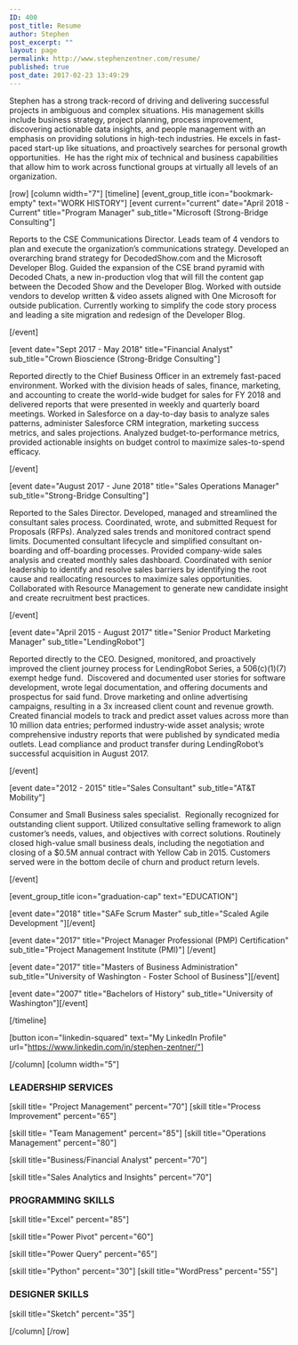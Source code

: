 ```yaml
---
ID: 400
post_title: Resume
author: Stephen
post_excerpt: ""
layout: page
permalink: http://www.stephenzentner.com/resume/
published: true
post_date: 2017-02-23 13:49:29
---
```

Stephen has a strong track-record of driving and delivering successful projects in ambiguous and complex situations. His management skills include business strategy, project planning, process improvement, discovering actionable data insights, and people management with an emphasis on providing solutions in high-tech industries. He excels in fast-paced start-up like situations, and proactively searches for personal growth opportunities.  He has the right mix of technical and business capabilities that allow him to work across functional groups at virtually all levels of an organization.

[row]
[column width="7"]
[timeline]
[event_group_title icon="bookmark-empty" text="WORK HISTORY"]
[event current="current" date="April 2018 - Current" title="Program Manager" sub_title="Microsoft (Strong-Bridge Consulting"]
<p class="p1">Reports to the CSE Communications Director. Leads team of 4 vendors to plan and execute the organization’s communications strategy. Developed an overarching brand strategy for DecodedShow.com and the Microsoft Developer Blog. Guided the expansion of the CSE brand pyramid with Decoded Chats, a new in-production vlog that will fill the content gap between the Decoded Show and the Developer Blog. Worked with outside vendors to develop written &amp; video assets aligned with One Microsoft for outside publication. Currently working to simplify the code story process and leading a site migration and redesign of the Developer Blog.</p>
[/event]

[event date="Sept 2017 - May 2018" title="Financial Analyst" sub_title="Crown Bioscience (Strong-Bridge Consulting"]
<p class="p1">Reported directly to the Chief Business Officer in an extremely fast-paced environment. Worked with the division heads of sales, finance, marketing, and accounting to create the world-wide budget for sales for FY 2018 and delivered reports that were presented in weekly and quarterly board meetings. Worked in Salesforce on a day-to-day basis to analyze sales patterns, administer Salesforce CRM integration, marketing success metrics, and sales projections. Analyzed budget-to-performance metrics, provided actionable insights on budget control to maximize sales-to-spend efficacy.</p>
[/event]

[event date="August 2017 - June 2018" title="Sales Operations Manager" sub_title="Strong-Bridge Consulting"]
<p class="p1">Reported to the Sales Director. Developed, managed and streamlined the consultant sales process. Coordinated, wrote, and submitted Request for Proposals (RFPs). Analyzed sales trends and monitored contract spend limits. Documented consultant lifecycle and simplified consultant on-boarding and off-boarding processes. Provided company-wide sales analysis and created monthly sales dashboard. Coordinated with senior leadership to identify and resolve sales barriers by identifying the root cause and reallocating resources to maximize sales opportunities. Collaborated with Resource Management to generate new candidate insight and create recruitment best practices.</p>
[/event]

[event date="April 2015 - August 2017" title="Senior Product Marketing Manager" sub_title="LendingRobot"]

Reported directly to the CEO. Designed, monitored, and proactively improved the client journey process for LendingRobot Series, a 506(c)(1)(7) exempt hedge fund.  Discovered and documented user stories for software development, wrote legal documentation, and offering documents and prospectus for said fund. Drove marketing and online advertising campaigns, resulting in a 3x increased client count and revenue growth. Created financial models to track and predict asset values across more than 10 million data entries; performed industry-wide asset analysis; wrote comprehensive industry reports that were published by syndicated media outlets. Lead compliance and product transfer during LendingRobot’s successful acquisition in August 2017.

[/event]

[event date="2012 - 2015" title="Sales Consultant" sub_title="AT&amp;T Mobility"]

Consumer and Small Business sales specialist.  Regionally recognized for outstanding client support. Utilized consultative selling framework to align customer’s needs, values, and objectives with correct solutions. Routinely closed high-value small business deals, including the negotiation and closing of a $0.5M annual contract with Yellow Cab in 2015. Customers served were in the bottom decile of churn and product return levels.

[/event]

[event_group_title icon="graduation-cap" text="EDUCATION"]

[event date="2018" title="SAFe Scrum Master" sub_title="Scaled Agile Development "][/event]

[event date="2017" title="Project Manager Professional (PMP) Certification" sub_title="Project Management Institute (PMI)"] [/event]

[event date="2017" title="Masters of Business Administration" sub_title="University of Washington - Foster School of Business"][/event]

[event date="2007" title="Bachelors of History" sub_title="University of Washington"][/event]

[/timeline]

[button icon="linkedin-squared" text="My LinkedIn Profile" url="https://www.linkedin.com/in/stephen-zentner/"]

[/column]
[column width="5"]
<h3>LEADERSHIP SERVICES</h3>
[skill title= "Project Management" percent="70"]
[skill title="Process Improvement" percent="65"]

[skill title= "Team Management" percent="85"]
[skill title="Operations Management" percent="80"]

[skill title="Business/Financial Analyst" percent="70"]

[skill title="Sales Analytics and Insights" percent="70"]
<h3>PROGRAMMING SKILLS</h3>
[skill title="Excel" percent="85"]

[skill title="Power Pivot" percent="60"]

[skill title="Power Query" percent="65"]

[skill title="Python" percent="30"]
[skill title="WordPress" percent="55"]
<h3>DESIGNER SKILLS</h3>
[skill title="Sketch" percent="35"]

[/column]
[/row]